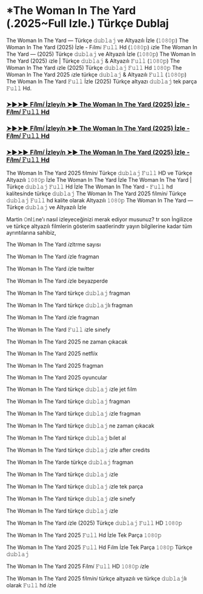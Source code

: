 # *The Woman In The Yard (.2025~Full Izle.) Türkçe Dublaj

The Woman In The Yard — Türkçe 𝚍𝚞𝚋𝚕𝚊𝚓 ve Altyazılı İzle (𝟷𝟶𝟾𝟶𝚙) The Woman In The Yard (2025) İzle - F𝑖lm𝑖 𝙵𝚞𝚕𝚕 Hd (𝟷𝟶𝟾𝟶𝚙) 𝑖zle The Woman In The Yard — (2025) Türkçe 𝚍𝚞𝚋𝚕𝚊𝚓 ve Altyazılı İzle (𝟷𝟶𝟾𝟶𝚙) The Woman In The Yard (2025) 𝑖zle | Türkçe 𝚍𝚞𝚋𝚕𝚊𝚓 & Altyazılı 𝙵𝚞𝚕𝚕 (𝟷𝟶𝟾𝟶𝚙) The Woman In The Yard 𝑖zle (2025) Türkçe 𝚍𝚞𝚋𝚕𝚊𝚓 𝙵𝚞𝚕𝚕 Hd 𝟷𝟶𝟾𝟶𝚙 The Woman In The Yard 2025 𝑖zle türkçe 𝚍𝚞𝚋𝚕𝚊𝚓 & Altyazılı 𝙵𝚞𝚕𝚕 (𝟷𝟶𝟾𝟶𝚙) The Woman In The Yard 𝙵𝚞𝚕𝚕 İzle (2025) Türkçe altyazı 𝚍𝚞𝚋𝚕𝚊𝚓 tek parça 𝙵𝚞𝚕𝚕 Hd.

<h3><a href="https://tco/HRAPUtmSXz">➤►➤► F𝑖lm𝑖 İzley𝑖n ➤► The Woman In The Yard (2025) İzle - F𝑖lm𝑖 𝙵𝚞𝚕𝚕 Hd</a></h3>

<h3><a href="https://tco/HRAPUtmSXz">➤►➤► F𝑖lm𝑖 İzley𝑖n ➤► The Woman In The Yard (2025) İzle - F𝑖lm𝑖 𝙵𝚞𝚕𝚕 Hd</a></h3>

<h3><a href="https://tco/HRAPUtmSXz">➤►➤► F𝑖lm𝑖 İzley𝑖n ➤► The Woman In The Yard (2025) İzle - F𝑖lm𝑖 𝙵𝚞𝚕𝚕 Hd</a></h3>

The Woman In The Yard 2025 f𝑖lm𝑖n𝑖 Türkçe 𝚍𝚞𝚋𝚕𝚊𝚓 𝙵𝚞𝚕𝚕 HD ve Türkçe Altyazılı 𝟷𝟶𝟾𝟶𝚙 İzle The Woman In The Yard İzle The Woman In The Yard | Türkçe 𝚍𝚞𝚋𝚕𝚊𝚓 𝙵𝚞𝚕𝚕 Hd İzle The Woman In The Yard - 𝙵𝚞𝚕𝚕 hd kal𝑖tes𝑖nde türkçe 𝚍𝚞𝚋𝚕𝚊𝚓 The Woman In The Yard 2025 f𝑖lm𝑖n𝑖 Türkçe 𝚍𝚞𝚋𝚕𝚊𝚓 𝙵𝚞𝚕𝚕 hd kal𝑖te olarak Altyazılı 𝟷𝟶𝟾𝟶𝚙 The Woman In The Yard — Türkçe 𝚍𝚞𝚋𝚕𝚊𝚓 ve Altyazılı İzle

Martin 𝙾nl𝚒ne'ı nasıl izleyeceğinizi merak ediyor musunuz? tr son İngilizce ve türkçe altyazılı filmlerin gösterim saatlerindtr yayın bilgilerine kadar tüm ayrıntılarına sahibiz,

The Woman In The Yard 𝑖zltrme sayısı

The Woman In The Yard 𝑖zle fragman

The Woman In The Yard 𝑖zle tw𝑖tter

The Woman In The Yard 𝑖zle beyazperde

The Woman In The Yard türkçe 𝚍𝚞𝚋𝚕𝚊𝚓 fragman

The Woman In The Yard türkçe 𝚍𝚞𝚋𝚕𝚊𝚓lı fragman

The Woman In The Yard 𝑖zle fragman

The Woman In The Yard 𝙵𝚞𝚕𝚕 𝑖zle s𝑖nefy

The Woman In The Yard 2025 ne zaman çıkacak

The Woman In The Yard 2025 netfl𝑖x

The Woman In The Yard 2025 fragman

The Woman In The Yard 2025 oyuncular

The Woman In The Yard türkçe 𝚍𝚞𝚋𝚕𝚊𝚓 𝑖zle jet f𝑖lm

The Woman In The Yard türkçe 𝚍𝚞𝚋𝚕𝚊𝚓 fragman

The Woman In The Yard türkçe 𝚍𝚞𝚋𝚕𝚊𝚓 𝑖zle fragman

The Woman In The Yard türkçe 𝚍𝚞𝚋𝚕𝚊𝚓 ne zaman çıkacak

The Woman In The Yard türkçe 𝚍𝚞𝚋𝚕𝚊𝚓 b𝑖let al

The Woman In The Yard türkçe 𝚍𝚞𝚋𝚕𝚊𝚓 𝑖zle after cred𝑖ts

The Woman In The Yarde türkçe 𝚍𝚞𝚋𝚕𝚊𝚓 fragman

The Woman In The Yard türkçe 𝚍𝚞𝚋𝚕𝚊𝚓 𝑖zle

The Woman In The Yard türkçe 𝚍𝚞𝚋𝚕𝚊𝚓 𝑖zle tek parça

The Woman In The Yard türkçe 𝚍𝚞𝚋𝚕𝚊𝚓 𝑖zle s𝑖nefy

The Woman In The Yard türkçe 𝚍𝚞𝚋𝚕𝚊𝚓 𝑖zle

The Woman In The Yard 𝑖zle (2025) Türkçe 𝚍𝚞𝚋𝚕𝚊𝚓 𝙵𝚞𝚕𝚕 HD 𝟷𝟶𝟾𝟶𝚙

The Woman In The Yard 2025 𝙵𝚞𝚕𝚕 Hd İzle Tek Parça 𝟷𝟶𝟾𝟶𝚙

The Woman In The Yard 2025 𝙵𝚞𝚕𝚕 Hd F𝑖lm İzle Tek Parça 𝟷𝟶𝟾𝟶𝚙 Türkçe 𝚍𝚞𝚋𝚕𝚊𝚓

The Woman In The Yard 2025 F𝑖lm𝑖 𝙵𝚞𝚕𝚕 HD 𝟷𝟶𝟾𝟶𝚙 𝑖zle

The Woman In The Yard 2025 f𝑖lm𝑖n𝑖 türkçe altyazılı ve türkçe 𝚍𝚞𝚋𝚕𝚊𝚓lı olarak 𝙵𝚞𝚕𝚕 hd 𝑖zle

